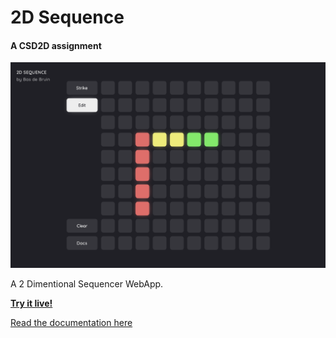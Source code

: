 # 2D Sequence
#### A CSD2D assignment

![Screenshot](docs/final_screenshot.png)

A 2 Dimentional Sequencer WebApp.

[**Try it live!**](https://basdebruin.github.io/2d-sequence/)

[Read the documentation here](docs/docs.md)
